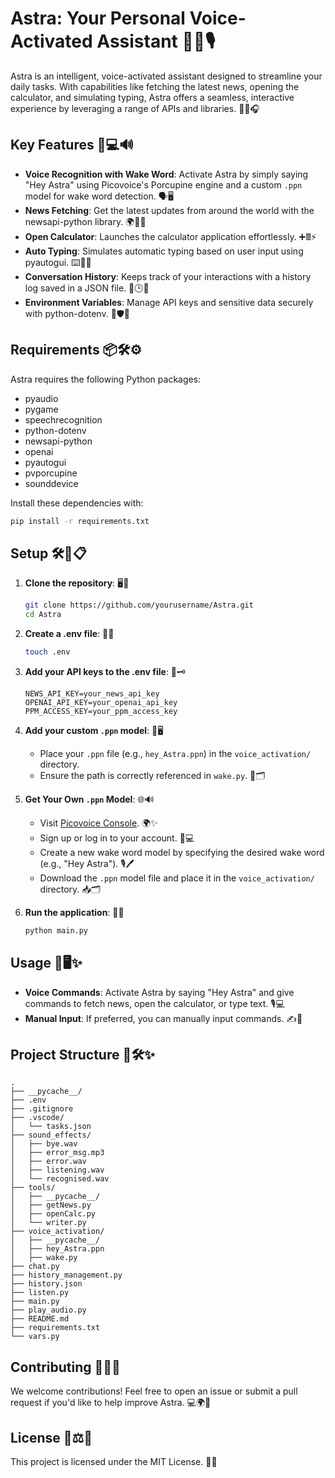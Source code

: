 # Astra: Your Personal Voice-Activated Assistant 🌟✨🎙️

Astra is an intelligent, voice-activated assistant designed to streamline your daily tasks. With capabilities like fetching the latest news, opening the calculator, and simulating typing, Astra offers a seamless, interactive experience by leveraging a range of APIs and libraries. 🚀💡🎧

## Key Features 🎯💻🔊

- **Voice Recognition with Wake Word**: Activate Astra by simply saying "Hey Astra" using Picovoice's Porcupine engine and a custom `.ppn` model for wake word detection. 🗣️🖥️
- **News Fetching**: Get the latest updates from around the world with the newsapi-python library. 🌍📰✨
- **Open Calculator**: Launches the calculator application effortlessly. ➕🖩⚡
- **Auto Typing**: Simulates automatic typing based on user input using pyautogui. ⌨️🤖💬
- **Conversation History**: Keeps track of your interactions with a history log saved in a JSON file. 📜🕒📂
- **Environment Variables**: Manage API keys and sensitive data securely with python-dotenv. 🔑🛡️📄

## Requirements 📦🛠️⚙️

Astra requires the following Python packages:

- pyaudio
- pygame
- speechrecognition
- python-dotenv
- newsapi-python
- openai
- pyautogui
- pvporcupine
- sounddevice

Install these dependencies with:

```sh
pip install -r requirements.txt
```

## Setup 🛠️🔧📋

1. **Clone the repository**: 🖥️📂

   ```sh
   git clone https://github.com/yourusername/Astra.git
   cd Astra
   ```

2. **Create a .env file**: 📝🔐

   ```sh
   touch .env
   ```

3. **Add your API keys to the .env file**: 🔑🗝️

   ```env
   NEWS_API_KEY=your_news_api_key
   OPENAI_API_KEY=your_openai_api_key
   PPM_ACCESS_KEY=your_ppm_access_key
   ```

4. **Add your custom `.ppn` model**: 🎤🖥️

   - Place your `.ppn` file (e.g., `hey_Astra.ppn`) in the `voice_activation/` directory.
   - Ensure the path is correctly referenced in `wake.py`. 🌟🗂️

5. **Get Your Own `.ppn` Model**: 🌐🔊

   - Visit [Picovoice Console](https://console.picovoice.ai/). 🌍✨
   - Sign up or log in to your account. 🔐💻
   - Create a new wake word model by specifying the desired wake word (e.g., "Hey Astra"). 🎙️🖊️
   - Download the `.ppn` model file and place it in the `voice_activation/` directory. 📥🗂️

6. **Run the application**: 🚀💡

   ```sh
   python main.py
   ```

## Usage 🎤🖥️✨

- **Voice Commands**: Activate Astra by saying "Hey Astra" and give commands to fetch news, open the calculator, or type text. 🎙️💻
- **Manual Input**: If preferred, you can manually input commands. ✍️🔧

## Project Structure 📂🛠️✨

```
.
├── __pycache__/
├── .env
├── .gitignore
├── .vscode/
│   └── tasks.json
├── sound_effects/
│   ├── bye.wav
│   ├── error_msg.mp3
│   ├── error.wav
│   ├── listening.wav
│   └── recognised.wav
├── tools/
│   ├── __pycache__/
│   ├── getNews.py
│   ├── openCalc.py
│   └── writer.py
├── voice_activation/
│   ├── __pycache__/
│   ├── hey_Astra.ppn
│   ├── wake.py
├── chat.py
├── history_management.py
├── history.json
├── listen.py
├── main.py
├── play_audio.py
├── README.md
├── requirements.txt
└── vars.py
```

## Contributing 🤝🌟✨

We welcome contributions! Feel free to open an issue or submit a pull request if you'd like to help improve Astra. 💻🌍🎉

## License 📝⚖️📂

This project is licensed under the MIT License. 📜✨

